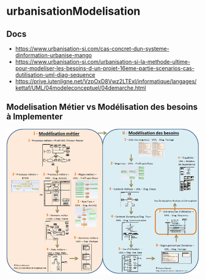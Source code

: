 # urbanisationModelisation

## Docs
- https://www.urbanisation-si.com/cas-concret-dun-systeme-dinformation-urbanise-mango
- https://www.urbanisation-si.com/urbanisation-si-la-methode-ultime-pour-modeliser-les-besoins-d-un-projet-16eme-partie-scenarios-cas-dutilisation-uml-diag-sequence
- https://prive.iutenligne.net/VzpOxD8Vwz2LTExl/informatique/langages/kettaf/UML/04modeleconceptuel/04demarche.html

## Modelisation  Métier  vs Modélisation des besoins à Implementer

![Modelisation]( https://github.com/sanogotech/urbanisationModelisation/blob/main/docs/modelisationmetiervsmodelisationbesoins.gif)
